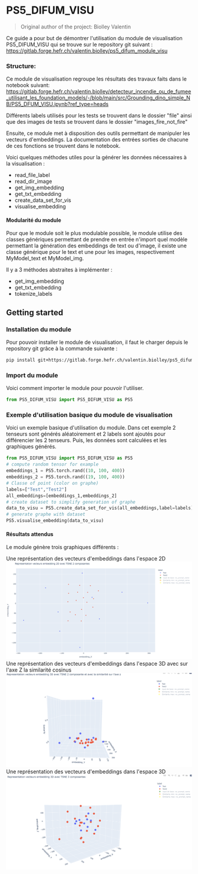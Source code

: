 # PS5_DIFUM_VISU

> Original author of the project: Biolley Valentin

Ce guide a pour but de démontrer l'utilisation du module de visualisation PS5_DIFUM_VISU qui se trouve sur le repository git suivant : https://gitlab.forge.hefr.ch/valentin.biolley/ps5_difum_module_visu


### Structure:
Ce module de visualisation regroupe les résultats des travaux faits dans le notebook suivant: https://gitlab.forge.hefr.ch/valentin.biolley/detecteur_incendie_ou_de_fumee_utilisant_les_foundation_models/-/blob/main/src/Grounding_dino_simple_NB/PS5_DFUM_VISU.ipynb?ref_type=heads

Différents labels utilisés pour les tests se trouvent dans le dossier "file"
ainsi que des images de tests se trouvent dans le dossier "images_fire_not_fire"

Ensuite, ce module met à disposition des outils permettant de manipuler les vecteurs d'embeddings. La documentation des entrées sorties de chacune de ces fonctions se trouvent dans le notebook.

Voici quelques méthodes utiles pour la générer les données nécessaires à la visualisation :


- read_file_label
- read_dir_image
- get_img_embedding
- get_txt_embedding
- create_data_set_for_vis
- visualise_embedding
#### Modularité du module
Pour que le module soit le plus modulable possible, le module utilise des classes génériques permettant de prendre en entrée n'import quel modèle permettant la génération des embeddings de text ou d'image, il existe une classe générique pour le text et une pour les images, respectivement MyModel_text et MyModel_img. 

Il y a 3 méthodes abstraites à implémenter :
* get_img_embedding
* get_txt_embedding
* tokenize_labels



## Getting started
### Installation du module
Pour pouvoir installer le module de visualisation, il faut le charger depuis le repository git grâce à la commande suivante :
```bash
pip install git+https://gitlab.forge.hefr.ch/valentin.biolley/ps5_difum_module_visu
```
### Import du module
Voici comment importer le module pour pouvoir l'utiliser.
```python
from PS5_DIFUM_VISU import PS5_DIFUM_VISU as PS5
```

### Exemple d'utilisation basique du module de visualisation
Voici un exemple basique d'utilisation du module. Dans cet exemple 2 tenseurs sont générés aléatoirement et 2 labels sont ajoutés pour différencier les 2 tenseurs. Puis, les données sont calculées et les graphiques générés.
```python
from PS5_DIFUM_VISU import PS5_DIFUM_VISU as PS5
# compute random tensor for example
embeddings_1 = PS5.torch.rand((10, 100, 400))
embeddings_2 = PS5.torch.rand((19, 100, 400))
# Classe of point (color on graphe)
labels=["Test","Test2"]
all_embeddings=[embeddings_1,embeddings_2]
# create dataset to simplify generation of graphe
data_to_visu = PS5.create_data_set_for_vis(all_embeddings,label=labels)
# generate graphe with dataset
PS5.visualise_embedding(data_to_visu)

```
#### Résultats attendus
Le module génère trois graphiques différents :

Une représentation des vecteurs d'embeddings dans l'espace 2D
![2D](./image_README/2D.png)
Une représentation des vecteurs d'embeddings dans l'espace 3D avec sur l'axe Z la similarité cosinus
![3D_sim](./image_README/3D_similarity.png)
Une représentation des vecteurs d'embeddings dans l'espace 3D
![3D](./image_README/3D.png)
